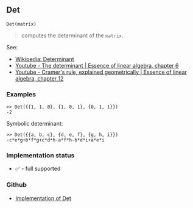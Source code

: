 ## Det

```
Det(matrix)
```

> computes the determinant of the `matrix`.

See:
* [Wikipedia: Determinant](https://en.wikipedia.org/wiki/Determinant)
* [Youtube - The determinant | Essence of linear algebra, chapter 6](https://youtu.be/Ip3X9LOh2dk)
* [Youtube - Cramer's rule, explained geometrically | Essence of linear algebra, chapter 12](https://youtu.be/jBsC34PxzoM)

### Examples

```
>> Det({{1, 1, 0}, {1, 0, 1}, {0, 1, 1}})
-2
```

Symbolic determinant:

```
>> Det({{a, b, c}, {d, e, f}, {g, h, i}})
-c*e*g+b*f*g+c*d*h-a*f*h-b*d*i+a*e*i 
```






### Implementation status

* &#x2705; - full supported

### Github

* [Implementation of Det](https://github.com/axkr/symja_android_library/blob/master/symja_android_library/matheclipse-core/src/main/java/org/matheclipse/core/builtin/LinearAlgebra.java#L1473) 
